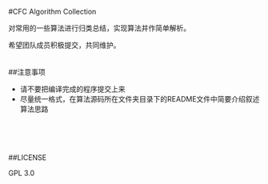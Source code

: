#CFC Algorithm Collection

对常用的一些算法进行归类总结，实现算法并作简单解析。

希望团队成员积极提交，共同维护。
<br><br><br>
##注意事项

* 请不要把编译完成的程序提交上来
* 尽量统一格式，在算法源码所在文件夹目录下的README文件中简要介绍叙述算法思路

<br><br><br>


##LICENSE

GPL 3.0